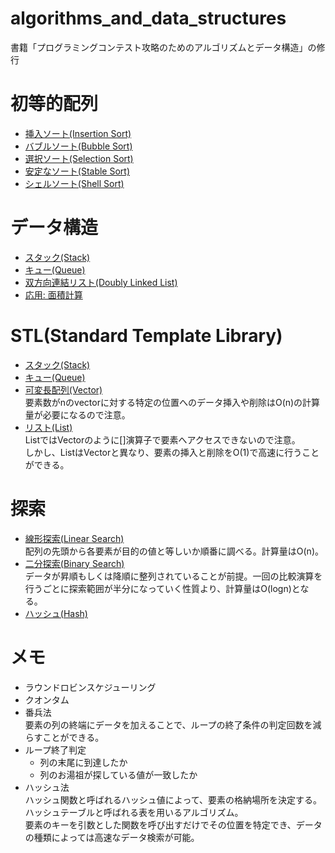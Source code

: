 # algorithms_and_data_structures
書籍「プログラミングコンテスト攻略のためのアルゴリズムとデータ構造」の修行

# 初等的配列
- [挿入ソート(Insertion Sort)](ALDS1_1_A_Insertion-Sort/main.cpp)
- [バブルソート(Bubble Sort)](ALDS1_2_A_Bubble-Sort/main.cpp)
- [選択ソート(Selection Sort)](ALDS1_2_B_Selection-Sort/main.cpp)
- [安定なソート(Stable Sort)](ALDS1_2_C_Stable-Sort/main.cpp)
- [シェルソート(Shell Sort)](ALDS1_2_D_Shell-Sort/main.cpp)

# データ構造
- [スタック(Stack)](ALDS1_3_A_Stack/main.cpp)
- [キュー(Queue)](ALDS1_3_B_Queue/main.cpp)
- [双方向連結リスト(Doubly Linked List)](ALDS1_3_C_Doubly-Linked-List/main.cpp)
- [応用: 面積計算](ALDS1_3_D_Areas-on-the-Cross-Section-Diagram/main.cpp)

# STL(Standard Template Library)
- [スタック(Stack)](STL/Stack/main.cpp)
- [キュー(Queue)](STL/Queue//main.cpp)
- [可変長配列(Vector)](STL/Vector/main.cpp)<br>
  要素数がnのvectorに対する特定の位置へのデータ挿入や削除はO(n)の計算量が必要になるので注意。
- [リスト(List)](STL/List/main.cpp)<br>
  ListではVectorのように[]演算子で要素へアクセスできないので注意。<br>
  しかし、ListはVectorと異なり、要素の挿入と削除をO(1)で高速に行うことができる。

# 探索
- [線形探索(Linear Search)](ALDS1_4_A_Linear-Search/main.c)  
  配列の先頭から各要素が目的の値と等しいか順番に調べる。計算量はO(n)。  
- [二分探索(Binary Search)](ALDS1_4_B_Binary-Search/main.c)  
  データが昇順もしくは降順に整列されていることが前提。一回の比較演算を行うごとに探索範囲が半分になっていく性質より、計算量はO(logn)となる。  
- [ハッシュ(Hash)](ALDS1_4_C_Dictionary/main.c)

# メモ
- ラウンドロビンスケジューリング  
- クオンタム  
- 番兵法  
  要素の列の終端にデータを加えることで、ループの終了条件の判定回数を減らすことができる。  
- ループ終了判定  
  - 列の末尾に到達したか  
  - 列のお湯祖が探している値が一致したか  
- ハッシュ法  
  ハッシュ関数と呼ばれるハッシュ値によって、要素の格納場所を決定する。ハッシュテーブルと呼ばれる表を用いるアルゴリズム。  
  要素のキーを引数とした関数を呼び出すだけでその位置を特定でき、データの種類によっては高速なデータ検索が可能。